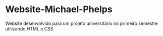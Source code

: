 # Website-Michael-Phelps
Website desenvolvido para um projeto universitário no primeiro semestre utilizando HTML e CSS
